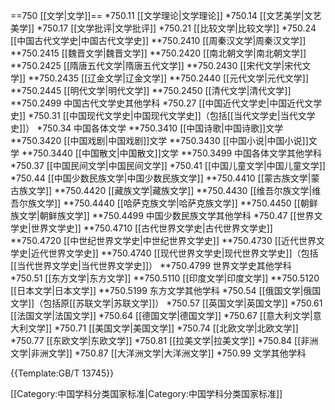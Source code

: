 ==750 [[文学|文学]]==
*750.11 [[文学理论|文学理论]]
*750.14 [[文艺美学|文艺美学]]
*750.17 [[文学批评|文学批评]]
*750.21 [[比较文学|比较文学]]
*750.24 [[中国古代文学史|中国古代文学史]]
**750.2410 [[周秦汉文学|周秦汉文学]]
**750.2415 [[魏晋文学|魏晋文学]]
**750.2420 [[南北朝文学|南北朝文学]]
**750.2425 [[隋唐五代文学|隋唐五代文学]]
**750.2430 [[宋代文学|宋代文学]]
**750.2435 [[辽金文学|辽金文学]]
**750.2440 [[元代文学|元代文学]]
**750.2445 [[明代文学|明代文学]]
**750.2450 [[清代文学|清代文学]]
**750.2499 中国古代文学史其他学科
*750.27 [[中国近代文学史|中国近代文学史]]
*750.31 [[中国现代文学史|中国现代文学史]]（包括[[当代文学史|当代文学史]]）
*750.34 中国各体文学
**750.3410 [[中国诗歌|中国诗歌]]文学
**750.3420 [[中国戏剧|中国戏剧]]文学
**750.3430 [[中国小说|中国小说]]文学
**750.3440 [[中国散文|中国散文]]文学
**750.3499 中国各体文学其他学科
*750.37 [[中国民间文学|中国民间文学]]
*750.41 [[中国儿童文学|中国儿童文学]]
*750.44 [[中国少数民族文学|中国少数民族文学]]
**750.4410 [[蒙古族文学|蒙古族文学]]
**750.4420 [[藏族文学|藏族文学]]
**750.4430 [[维吾尔族文学|维吾尔族文学]]
**750.4440 [[哈萨克族文学|哈萨克族文学]]
**750.4450 [[朝鲜族文学|朝鲜族文学]]
**750.4499 中国少数民族文学其他学科
*750.47 [[世界文学史|世界文学史]]
**750.4710 [[古代世界文学史|古代世界文学史]]
**750.4720 [[中世纪世界文学史|中世纪世界文学史]]
**750.4730 [[近代世界文学史|近代世界文学史]]
**750.4740 [[现代世界文学史|现代世界文学史]]（包括[[当代世界文学史|当代世界文学史]]）
**750.4799 世界文学史其他学科
*750.51 [[东方文学|东方文学]]
**750.5110 [[印度文学|印度文学]]
**750.5120 [[日本文学|日本文学]]
**750.5199 东方文学其他学科
*750.54 [[俄国文学|俄国文学]]（包括原[[苏联文学|苏联文学]]）
*750.57 [[英国文学|英国文学]]
*750.61 [[法国文学|法国文学]]
*750.64 [[德国文学|德国文学]]
*750.67 [[意大利文学|意大利文学]]
*750.71 [[美国文学|美国文学]]
*750.74 [[北欧文学|北欧文学]]
*750.77 [[东欧文学|东欧文学]]
*750.81 [[拉美文学|拉美文学]]
*750.84 [[非洲文学|非洲文学]]
*750.87 [[大洋洲文学|大洋洲文学]]
*750.99 文学其他学科

{{Template:GB/T 13745}}

[[Category:中国学科分类国家标准|Category:中国学科分类国家标准]]